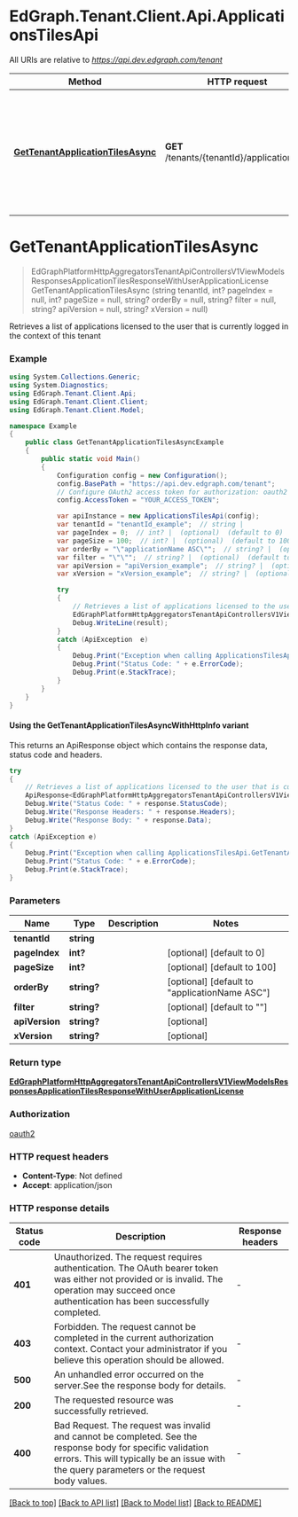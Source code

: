 # EdGraph.Tenant.Client.Api.ApplicationsTilesApi

All URIs are relative to *https://api.dev.edgraph.com/tenant*

| Method | HTTP request | Description |
|--------|--------------|-------------|
| [**GetTenantApplicationTilesAsync**](ApplicationsTilesApi.md#gettenantapplicationtilesasync) | **GET** /tenants/{tenantId}/applicationtiles | Retrieves a list of applications licensed to the user that is currently logged in the context of this tenant |

<a id="gettenantapplicationtilesasync"></a>
# **GetTenantApplicationTilesAsync**
> EdGraphPlatformHttpAggregatorsTenantApiControllersV1ViewModelsResponsesApplicationTilesResponseWithUserApplicationLicense GetTenantApplicationTilesAsync (string tenantId, int? pageIndex = null, int? pageSize = null, string? orderBy = null, string? filter = null, string? apiVersion = null, string? xVersion = null)

Retrieves a list of applications licensed to the user that is currently logged in the context of this tenant

### Example
```csharp
using System.Collections.Generic;
using System.Diagnostics;
using EdGraph.Tenant.Client.Api;
using EdGraph.Tenant.Client.Client;
using EdGraph.Tenant.Client.Model;

namespace Example
{
    public class GetTenantApplicationTilesAsyncExample
    {
        public static void Main()
        {
            Configuration config = new Configuration();
            config.BasePath = "https://api.dev.edgraph.com/tenant";
            // Configure OAuth2 access token for authorization: oauth2
            config.AccessToken = "YOUR_ACCESS_TOKEN";

            var apiInstance = new ApplicationsTilesApi(config);
            var tenantId = "tenantId_example";  // string | 
            var pageIndex = 0;  // int? |  (optional)  (default to 0)
            var pageSize = 100;  // int? |  (optional)  (default to 100)
            var orderBy = "\"applicationName ASC\"";  // string? |  (optional)  (default to "applicationName ASC")
            var filter = "\"\"";  // string? |  (optional)  (default to "")
            var apiVersion = "apiVersion_example";  // string? |  (optional) 
            var xVersion = "xVersion_example";  // string? |  (optional) 

            try
            {
                // Retrieves a list of applications licensed to the user that is currently logged in the context of this tenant
                EdGraphPlatformHttpAggregatorsTenantApiControllersV1ViewModelsResponsesApplicationTilesResponseWithUserApplicationLicense result = apiInstance.GetTenantApplicationTilesAsync(tenantId, pageIndex, pageSize, orderBy, filter, apiVersion, xVersion);
                Debug.WriteLine(result);
            }
            catch (ApiException  e)
            {
                Debug.Print("Exception when calling ApplicationsTilesApi.GetTenantApplicationTilesAsync: " + e.Message);
                Debug.Print("Status Code: " + e.ErrorCode);
                Debug.Print(e.StackTrace);
            }
        }
    }
}
```

#### Using the GetTenantApplicationTilesAsyncWithHttpInfo variant
This returns an ApiResponse object which contains the response data, status code and headers.

```csharp
try
{
    // Retrieves a list of applications licensed to the user that is currently logged in the context of this tenant
    ApiResponse<EdGraphPlatformHttpAggregatorsTenantApiControllersV1ViewModelsResponsesApplicationTilesResponseWithUserApplicationLicense> response = apiInstance.GetTenantApplicationTilesAsyncWithHttpInfo(tenantId, pageIndex, pageSize, orderBy, filter, apiVersion, xVersion);
    Debug.Write("Status Code: " + response.StatusCode);
    Debug.Write("Response Headers: " + response.Headers);
    Debug.Write("Response Body: " + response.Data);
}
catch (ApiException e)
{
    Debug.Print("Exception when calling ApplicationsTilesApi.GetTenantApplicationTilesAsyncWithHttpInfo: " + e.Message);
    Debug.Print("Status Code: " + e.ErrorCode);
    Debug.Print(e.StackTrace);
}
```

### Parameters

| Name | Type | Description | Notes |
|------|------|-------------|-------|
| **tenantId** | **string** |  |  |
| **pageIndex** | **int?** |  | [optional] [default to 0] |
| **pageSize** | **int?** |  | [optional] [default to 100] |
| **orderBy** | **string?** |  | [optional] [default to &quot;applicationName ASC&quot;] |
| **filter** | **string?** |  | [optional] [default to &quot;&quot;] |
| **apiVersion** | **string?** |  | [optional]  |
| **xVersion** | **string?** |  | [optional]  |

### Return type

[**EdGraphPlatformHttpAggregatorsTenantApiControllersV1ViewModelsResponsesApplicationTilesResponseWithUserApplicationLicense**](EdGraphPlatformHttpAggregatorsTenantApiControllersV1ViewModelsResponsesApplicationTilesResponseWithUserApplicationLicense.md)

### Authorization

[oauth2](../README.md#oauth2)

### HTTP request headers

 - **Content-Type**: Not defined
 - **Accept**: application/json


### HTTP response details
| Status code | Description | Response headers |
|-------------|-------------|------------------|
| **401** | Unauthorized. The request requires authentication. The OAuth bearer token was either not provided or is invalid. The operation may succeed once authentication has been successfully completed. |  -  |
| **403** | Forbidden. The request cannot be completed in the current authorization context. Contact your administrator if you believe this operation should be allowed. |  -  |
| **500** | An unhandled error occurred on the server.See the response body for details. |  -  |
| **200** | The requested resource was successfully retrieved. |  -  |
| **400** | Bad Request. The request was invalid and cannot be completed. See the response body for specific validation errors. This will typically be an issue with the query parameters or the request body values. |  -  |

[[Back to top]](#) [[Back to API list]](../README.md#documentation-for-api-endpoints) [[Back to Model list]](../README.md#documentation-for-models) [[Back to README]](../README.md)

